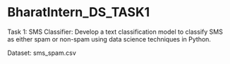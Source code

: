 # BharatIntern_DS_TASK1

Task 1:
SMS Classifier:
Develop a text classification model to classify SMS as either spam or non-spam using data science techniques in Python.

Dataset: sms_spam.csv
